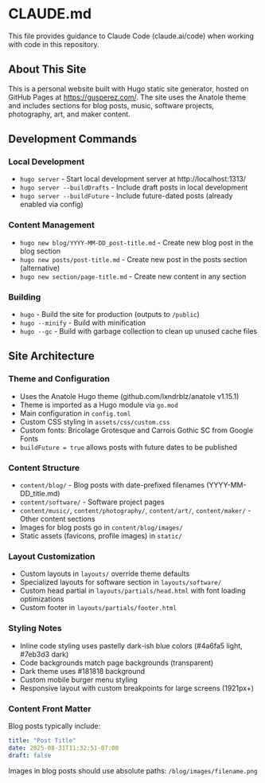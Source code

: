 # CLAUDE.md

This file provides guidance to Claude Code (claude.ai/code) when working with code in this repository.

## About This Site

This is a personal website built with Hugo static site generator, hosted on GitHub Pages at https://gusperez.com/. The site uses the Anatole theme and includes sections for blog posts, music, software projects, photography, art, and maker content.

## Development Commands

### Local Development
- `hugo server` - Start local development server at http://localhost:1313/
- `hugo server --buildDrafts` - Include draft posts in local development
- `hugo server --buildFuture` - Include future-dated posts (already enabled via config)

### Content Management
- `hugo new blog/YYYY-MM-DD_post-title.md` - Create new blog post in the blog section
- `hugo new posts/post-title.md` - Create new post in the posts section (alternative)
- `hugo new section/page-title.md` - Create new content in any section

### Building
- `hugo` - Build the site for production (outputs to `/public`)
- `hugo --minify` - Build with minification
- `hugo --gc` - Build with garbage collection to clean up unused cache files

## Site Architecture

### Theme and Configuration
- Uses the Anatole Hugo theme (github.com/lxndrblz/anatole v1.15.1)
- Theme is imported as a Hugo module via `go.mod`
- Main configuration in `config.toml`
- Custom CSS styling in `assets/css/custom.css`
- Custom fonts: Bricolage Grotesque and Carrois Gothic SC from Google Fonts
- `buildFuture = true` allows posts with future dates to be published

### Content Structure
- `content/blog/` - Blog posts with date-prefixed filenames (YYYY-MM-DD_title.md)
- `content/software/` - Software project pages
- `content/music/`, `content/photography/`, `content/art/`, `content/maker/` - Other content sections
- Images for blog posts go in `content/blog/images/`
- Static assets (favicons, profile images) in `static/`

### Layout Customization
- Custom layouts in `layouts/` override theme defaults
- Specialized layouts for software section in `layouts/software/`
- Custom head partial in `layouts/partials/head.html` with font loading optimizations
- Custom footer in `layouts/partials/footer.html`

### Styling Notes
- Inline code styling uses pastelly dark-ish blue colors (#4a6fa5 light, #7eb3d3 dark)
- Code backgrounds match page backgrounds (transparent)
- Dark theme uses #181818 background
- Custom mobile burger menu styling
- Responsive layout with custom breakpoints for large screens (1921px+)

### Content Front Matter
Blog posts typically include:
```yaml
title: "Post Title"
date: 2025-08-31T11:32:51-07:00
draft: false
```

Images in blog posts should use absolute paths: `/blog/images/filename.png`